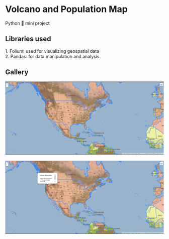 # <h1><strong> Volcano and Population Map</strong></h1>
<p> Python 🐍  mini project<br>
  <h2> Libraries used </h2>
  1. Folium: used for visualizing geospatial data <br>
  2. Pandas: for data manipulation and analysis. <br>


<h2> Gallery </h2>

<img src = 'images/map1.PNG'/> <br>
<br>
<img src= 'images/map2.PNG'/>
